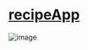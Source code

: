 # [recipeApp](https://gregarious-gelato-39cf0d.netlify.app/)

![image](https://user-images.githubusercontent.com/78646102/221213545-08b706db-3e41-4793-ab83-8fccb78f5c92.png)

